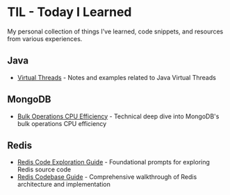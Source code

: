 # TIL - Today I Learned

My personal collection of things I've learned, code snippets, and resources from various experiences.

## Java

- [Virtual Threads](./java/virtual-threads/) - Notes and examples related to Java Virtual Threads

## MongoDB

- [Bulk Operations CPU Efficiency](./mongo/mongodb_bulk_op_cpu_efficiency.md) - Technical deep dive into MongoDB's bulk operations CPU efficiency

## Redis

- [Redis Code Exploration Guide](./redis/redis_code_exploration_guide.md) - Foundational prompts for exploring Redis source code
- [Redis Codebase Guide](./redis/redis_codebase_guide.md) - Comprehensive walkthrough of Redis architecture and implementation

